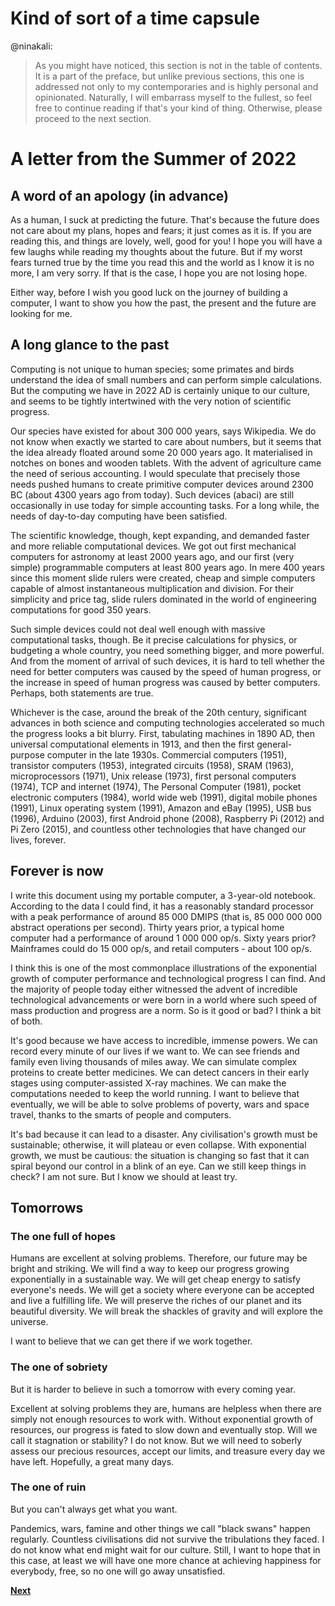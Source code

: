 # Kind of sort of a time capsule

@ninakali:
> As you might have noticed, this section is not in the table of contents. It is a part of the preface, but unlike previous sections, this one is addressed not only to my contemporaries and is highly personal and opinionated. Naturally, I will embarrass myself to the fullest, so feel free to continue reading if that's your kind of thing. Otherwise, please proceed to the next section.

# A letter from the Summer of 2022

## A word of an apology (in advance)
As a human, I suck at predicting the future. That's because the future does not care about my plans, hopes and fears; it just comes as it is. If you are reading this, and things are lovely, well, good for you! I hope you will have a few laughs while reading my thoughts about the future. But if my worst fears turned true by the time you read this and the world as I know it is no more, I am very sorry. If that is the case, I hope you are not losing hope.

Either way, before I wish you good luck on the journey of building a computer, I want to show you how the past, the present and the future are looking for me.

## A long glance to the past

Computing is not unique to human species; some primates and birds understand the idea of small numbers and can perform simple calculations. But the computing we have in 2022 AD is certainly unique to our culture, and seems to be tightly intertwined with the very notion of scientific progress.

Our species have existed for about 300 000 years, says Wikipedia. We do not know when exactly we started to care about numbers, but it seems that the idea already floated around some 20 000 years ago. It materialised in notches on bones and wooden tablets. With the advent of agriculture came the need of serious accounting. I would speculate that precisely those needs pushed humans to create primitive computer devices around 2300 BC (about 4300 years ago from today). Such devices (abaci) are still occasionally in use today for simple accounting tasks. For a long while, the needs of day-to-day computing have been satisfied.

The scientific knowledge, though, kept expanding, and demanded faster and more reliable computational devices. We got out first mechanical computers for astronomy at least 2000 years ago, and our first (very simple) programmable computers at least 800 years ago. In mere 400 years since this moment slide rulers were created, cheap and simple computers capable of almost instantaneous multiplication and division. For their simplicity and price tag, slide rulers dominated in the world of engineering computations for good 350 years.

Such simple devices could not deal well enough with massive computational tasks, though. Be it precise calculations for physics, or budgeting a whole country, you need something bigger, and more powerful. And from the moment of arrival of such devices, it is hard to tell whether the need for better computers was caused by the speed of human progress, or the increase in speed of human progress was caused by better computers. Perhaps, both statements are true.

Whichever is the case, around the break of the 20th century, significant advances in both science and computing technologies accelerated so much the progress looks a bit blurry. First, tabulating machines in 1890 AD, then universal computational elements in 1913, and then the first general-purpose computer in the late 1930s. Commercial computers (1951), transistor computers (1953), integrated circuits (1958), SRAM (1963), microprocessors (1971), Unix release (1973), first personal computers (1974), TCP and internet (1974), The Personal Computer (1981), pocket electronic computers (1984), world wide web (1991), digital mobile phones (1991), Linux operating system (1991), Amazon and eBay (1995), USB bus (1996), Arduino (2003), first Android phone (2008), Raspberry Pi (2012) and Pi Zero (2015), and countless other technologies that have changed our lives, forever.

## Forever is now
I write this document using my portable computer, a 3-year-old notebook. According to the data I could find, it has a reasonably standard processor with a peak performance of around 85 000 DMIPS (that is, 85 000 000 000 abstract operations per second). Thirty years prior, a typical home computer had a performance of around 1 000 000 op/s. Sixty years prior? Mainframes could do 15 000 op/s, and retail computers - about 100 op/s.

I think this is one of the most commonplace illustrations of the exponential growth of computer performance and technological progress I can find. And the majority of people today either witnessed the advent of incredible technological advancements or were born in a world where such speed of mass production and progress are a norm. So is it good or bad? I think a bit of both.

It's good because we have access to incredible, immense powers. We can record every minute of our lives if we want to. We can see friends and family even living thousands of miles away. We can simulate complex proteins to create better medicines. We can detect cancers in their early stages using computer-assisted X-ray machines. We can make the computations needed to keep the world running. I want to believe that eventually, we will be able to solve problems of poverty, wars and space travel, thanks to the smarts of people and computers.

It's bad because it can lead to a disaster. Any civilisation's growth must be sustainable; otherwise, it will plateau or even collapse. With exponential growth, we must be cautious: the situation is changing so fast that it can spiral beyond our control in a blink of an eye. Can we still keep things in check? I am not sure. But I know we should at least try.

## Tomorrows

### The one full of hopes
Humans are excellent at solving problems. Therefore, our future may be bright and striking. We will find a way to keep our progress growing exponentially in a sustainable way. We will get cheap energy to satisfy everyone's needs. We will get a society where everyone can be accepted and live a fulfilling life. We will preserve the riches of our planet and its beautiful diversity. We will break the shackles of gravity and will explore the universe.

I want to believe that we can get there if we work together.

### The one of sobriety
But it is harder to believe in such a tomorrow with every coming year.

Excellent at solving problems they are, humans are helpless when there are simply not enough resources to work with. Without exponential growth of resources, our progress is fated to slow down and eventually stop. Will we call it stagnation or stability? I do not know. But we will need to soberly assess our precious resources, accept our limits, and treasure every day we have left. Hopefully, a great many days.

### The one of ruin
But you can't always get what you want.

Pandemics, wars, famine and other things we call "black swans" happen regularly. Countless civilisations did not survive the tribulations they faced. I do not know what end might wait for our culture. Still, I want to hope that in this case, at least we will have one more chance at achieving happiness for everybody, free, so no one will go away unsatisfied.

[**Next**](../001/000.md)
